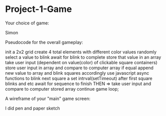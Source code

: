 # Project-1-Game

Your choice of game:

Simon


Pseudocode for the overall gameplay:

init a 2x2 grid
create 4 total elements with different color values
randomly select a value to blink
await for blink to complete
store that value in an array
take user input (dependent on value(color) of clickable square containers)
store user input in array and compare to computer array
if equal append new value to array and blink squares accordingly
use javascript async functions to blink next square a set intrval(setTimeout) after first square blinks and etc
await for sequence to finish THEN =>
take user input and compare to computer stored array
continue game loop;


A wireframe of your "main" game screen:

I did pen and paper sketch










